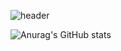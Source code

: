 
![header](https://capsule-render.vercel.app/api?type=waving&height=250&color=gradient&text=Taehyeon%20Ko&reversal=false&fontAlignY=40)


![Anurag's GitHub stats](https://github-readme-stats.vercel.app/api?username=TaetaetaE01&include_all_commits=true&show_icons=true&theme=onedark)  
 
 <div align=center>
   

 </div>
